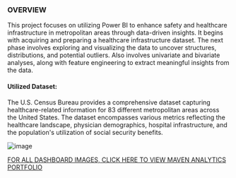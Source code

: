 ### OVERVIEW
This project focuses on utilizing Power BI to enhance safety and healthcare infrastructure in metropolitan areas through data-driven insights. It begins with acquiring and preparing a healthcare infrastructure dataset. The next phase involves exploring and visualizing the data to uncover structures, distributions, and potential outliers. Also involves univariate and bivariate analyses, along with feature engineering to extract meaningful insights from the data.

#### Utilized Dataset:

The U.S. Census Bureau provides a comprehensive dataset capturing healthcare-related information for 83 different metropolitan areas across the United States. The dataset encompasses various metrics reflecting the healthcare landscape, physician demographics, hospital infrastructure, and the population's utilization of social security benefits.

![image](https://github.com/user-attachments/assets/a3962d18-1927-47bd-a50e-2aacd90af5f5)

[FOR ALL DASHBOARD IMAGES, CLICK HERE TO VIEW MAVEN ANALYTICS PORTFOLIO](https://mavenanalytics.io/project/18573)
